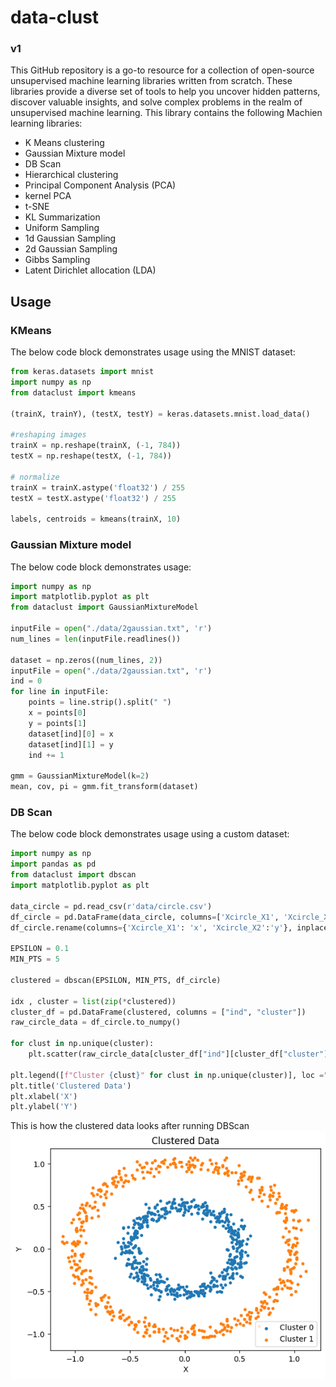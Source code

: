 # data-clust
### v1

This GitHub repository is a go-to resource for a collection of open-source unsupervised machine learning libraries written from scratch. These libraries provide a diverse set of tools to help you uncover hidden patterns, discover valuable insights, and solve complex problems in the realm of unsupervised machine learning. This library contains the following Machien learning libraries:
- K Means clustering
- Gaussian Mixture model
- DB Scan
- Hierarchical clustering
- Principal Component Analysis (PCA)
- kernel PCA
- t-SNE
- KL Summarization
- Uniform Sampling
- 1d Gaussian Sampling
- 2d Gaussian Sampling
- Gibbs Sampling
- Latent Dirichlet allocation (LDA)

## Usage

### KMeans

The below code block demonstrates usage using the MNIST dataset:

```python
from keras.datasets import mnist
import numpy as np
from dataclust import kmeans

(trainX, trainY), (testX, testY) = keras.datasets.mnist.load_data()

#reshaping images
trainX = np.reshape(trainX, (-1, 784))
testX = np.reshape(testX, (-1, 784))

# normalize
trainX = trainX.astype('float32') / 255
testX = testX.astype('float32') / 255

labels, centroids = kmeans(trainX, 10)
```

### Gaussian Mixture model

The below code block demonstrates usage:
```python
import numpy as np
import matplotlib.pyplot as plt
from dataclust import GaussianMixtureModel

inputFile = open("./data/2gaussian.txt", 'r')
num_lines = len(inputFile.readlines())

dataset = np.zeros((num_lines, 2))
inputFile = open("./data/2gaussian.txt", 'r')
ind = 0
for line in inputFile:
    points = line.strip().split(" ")
    x = points[0]
    y = points[1]
    dataset[ind][0] = x
    dataset[ind][1] = y
    ind += 1

gmm = GaussianMixtureModel(k=2)
mean, cov, pi = gmm.fit_transform(dataset)
```

### DB Scan
The below code block demonstrates usage using a custom dataset:
```python
import numpy as np
import pandas as pd
from dataclust import dbscan
import matplotlib.pyplot as plt

data_circle = pd.read_csv(r'data/circle.csv')
df_circle = pd.DataFrame(data_circle, columns=['Xcircle_X1', 'Xcircle_X2'])
df_circle.rename(columns={'Xcircle_X1': 'x', 'Xcircle_X2':'y'}, inplace = True)

EPSILON = 0.1
MIN_PTS = 5

clustered = dbscan(EPSILON, MIN_PTS, df_circle)

idx , cluster = list(zip(*clustered))
cluster_df = pd.DataFrame(clustered, columns = ["ind", "cluster"])
raw_circle_data = df_circle.to_numpy()

for clust in np.unique(cluster):
    plt.scatter(raw_circle_data[cluster_df["ind"][cluster_df["cluster"] == clust].values, 0], raw_circle_data[cluster_df["ind"][cluster_df["cluster"] == clust].values, 1], s=10, label=f"Cluster{clust}")

plt.legend([f"Cluster {clust}" for clust in np.unique(cluster)], loc ="lower right")
plt.title('Clustered Data')
plt.xlabel('X')
plt.ylabel('Y')
```
This is how the clustered data looks after running DBScan
![alt text](./res/dbscan-circles.png)